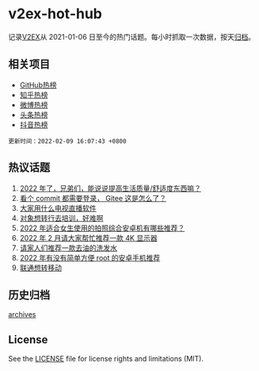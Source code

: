 # v2ex-hot-hub

 记录[V2EX](https://www.v2ex.com/)从 2021-01-06 日至今的热门话题。每小时抓取一次数据，按天[归档](archives)。
 
 ## 相关项目

- [GitHub热榜](https://github.com/snaildev/github-hot-hub)
- [知乎热榜](https://github.com/snaildev/zhihu-hot-hub)
- [微博热榜](https://github.com/snaildev/weibo-hot-hub)
- [头条热榜](https://github.com/snaildev/toutiao-hot-hub)
- [抖音热榜](https://github.com/snaildev/douyin-hot-hub)


 `更新时间：2022-02-09 16:07:43 +0800`

## 热议话题

1. [2022 年了，兄弟们，能说说提高生活质量/舒适度东西嘛？](https://www.v2ex.com/t/832587)
1. [看个 commit 都需要登录， Gitee 这是怎么了？](https://www.v2ex.com/t/832503)
1. [大家用什么电视直播软件](https://www.v2ex.com/t/832582)
1. [对象想转行去培训，好难啊](https://www.v2ex.com/t/832615)
1. [2022 年适合女生使用的拍照综合安卓机有哪些推荐？](https://www.v2ex.com/t/832592)
1. [2022 年 2 月请大家帮忙推荐一款 4K 显示器](https://www.v2ex.com/t/832589)
1. [请家人们推荐一款去油的洗发水](https://www.v2ex.com/t/832611)
1. [2022 年有没有简单方便 root 的安卓手机推荐](https://www.v2ex.com/t/832607)
1. [联通想转移动](https://www.v2ex.com/t/832480)

## 历史归档

[archives](archives)

## License

See the [LICENSE](LICENSE) file for license rights and limitations (MIT).
